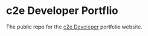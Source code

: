 # c2e Developer Portflio

The public repo for the [c2e Developer](https://folio.c2e.dev) portfolio website.

